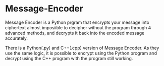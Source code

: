 # Message-Encoder
Message Encoder is a Python prgram that encrypts your message into ciphertext almost imposiible to decipher without the program through 4 advanced methods, and decrypts it back into the encoded message accurately.

There is a Python(.py) and C++(.cpp) version of Message Encoder. As they use the same logic, it is possible to encrypt using the Python program and decrypt using the C++ program with the program still working.
